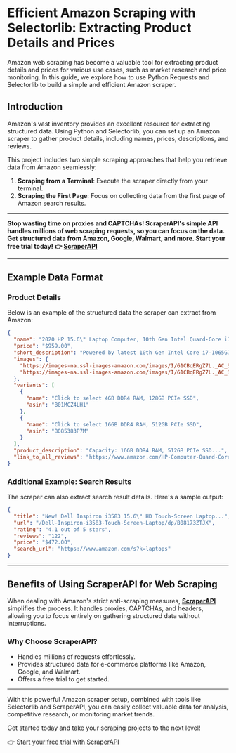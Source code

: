
# Efficient Amazon Scraping with Selectorlib: Extracting Product Details and Prices

Amazon web scraping has become a valuable tool for extracting product details and prices for various use cases, such as market research and price monitoring. In this guide, we explore how to use Python Requests and Selectorlib to build a simple and efficient Amazon scraper.

## Introduction

Amazon's vast inventory provides an excellent resource for extracting structured data. Using Python and Selectorlib, you can set up an Amazon scraper to gather product details, including names, prices, descriptions, and reviews.

This project includes two simple scraping approaches that help you retrieve data from Amazon seamlessly:

1. **Scraping from a Terminal**: Execute the scraper directly from your terminal.
2. **Scraping the First Page**: Focus on collecting data from the first page of Amazon search results.

---

**Stop wasting time on proxies and CAPTCHAs! ScraperAPI's simple API handles millions of web scraping requests, so you can focus on the data. Get structured data from Amazon, Google, Walmart, and more. Start your free trial today! 👉 [ScraperAPI](https://www.scraperapi.com/?fp_ref=coupons)**

---

## Example Data Format

### Product Details

Below is an example of the structured data the scraper can extract from Amazon:

```json
{
  "name": "2020 HP 15.6\" Laptop Computer, 10th Gen Intel Quard-Core i7 1065G7 up to 3.9GHz, 16GB DDR4 RAM, 512GB PCIe SSD, 802.11ac WiFi, Bluetooth 4.2, Silver, Windows 10, YZAKKA USB External DVD + Accessories",
  "price": "$959.00",
  "short_description": "Powered by latest 10th Gen Intel Core i7-1065G7 Processor @ 1.30GHz (4 Cores, 8M Cache, up to 3.90 GHz)...",
  "images": {
    "https://images-na.ssl-images-amazon.com/images/I/61CBqERgZ7L._AC_SX425_.jpg": [425, 425],
    "https://images-na.ssl-images-amazon.com/images/I/61CBqERgZ7L._AC_SX466_.jpg": [466, 466]
  },
  "variants": [
    {
      "name": "Click to select 4GB DDR4 RAM, 128GB PCIe SSD",
      "asin": "B01MCZ4LH1"
    },
    {
      "name": "Click to select 16GB DDR4 RAM, 512GB PCIe SSD",
      "asin": "B085383P7M"
    }
  ],
  "product_description": "Capacity: 16GB DDR4 RAM, 512GB PCIe SSD...",
  "link_to_all_reviews": "https://www.amazon.com/HP-Computer-Quard-Core-Bluetooth-Accessories/product-reviews/B085383P7M"
}
```

### Additional Example: Search Results

The scraper can also extract search result details. Here's a sample output:

```json
{
  "title": "New! Dell Inspiron i3583 15.6\" HD Touch-Screen Laptop...",
  "url": "/Dell-Inspiron-i3583-Touch-Screen-Laptop/dp/B08173ZTJX",
  "rating": "4.1 out of 5 stars",
  "reviews": "122",
  "price": "$472.00",
  "search_url": "https://www.amazon.com/s?k=laptops"
}
```

---

## Benefits of Using ScraperAPI for Web Scraping

When dealing with Amazon's strict anti-scraping measures, **[ScraperAPI](https://www.scraperapi.com/?fp_ref=coupons)** simplifies the process. It handles proxies, CAPTCHAs, and headers, allowing you to focus entirely on gathering structured data without interruptions.

### Why Choose ScraperAPI?

- Handles millions of requests effortlessly.
- Provides structured data for e-commerce platforms like Amazon, Google, and Walmart.
- Offers a free trial to get started.

---

With this powerful Amazon scraper setup, combined with tools like Selectorlib and ScraperAPI, you can easily collect valuable data for analysis, competitive research, or monitoring market trends.

Get started today and take your scraping projects to the next level!

👉 [Start your free trial with ScraperAPI](https://www.scraperapi.com/?fp_ref=coupons)
